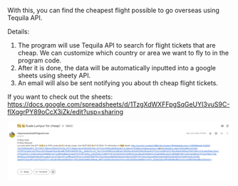 With this, you can find the cheapest flight possible to go overseas using Tequila API.

Details:
1. The program will use Tequila API to search for flight tickets that are cheap. We can customize which country or area we want to fly to in the program code.
2. After it is done, the data will be automatically inputted into a google sheets using sheety API.
3. An email will also be sent notifying you about th cheap flight tickets.

If you want to check out the sheets: https://docs.google.com/spreadsheets/d/1TzgXdWXFFpgSqGeUYI3vuS9C-flXqgrPY89oCcX3iZk/edit?usp=sharing

![alt text](https://github.com/rizkyarchives/journey/blob/main/python/cheap-flight-finder/output.png)
